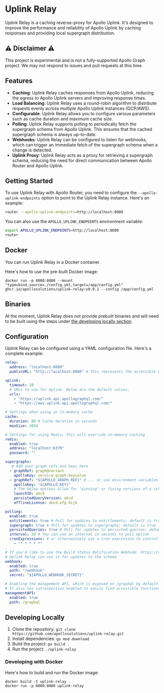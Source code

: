 # Uplink Relay

Uplink Relay is a caching reverse-proxy for Apollo Uplink. It's designed to improve the performance and reliability of Apollo Uplink by caching responses and providing local supergraph distribution.

## ⚠️ Disclaimer ⚠️

This project is experimental and is not a fully-supported Apollo Graph project.
We may not respond to issues and pull requests at this time.

## Features

- **Caching**: Uplink Relay caches responses from Apollo Uplink, reducing the egress to Apollo Uplink servers and improving response times.
- **Load Balancing**: Uplink Relay uses a round-robin algorithm to distribute requests evenly across multiple Apollo Uplink instances (GCP/AWS).
- **Configurable**: Uplink Relay allows you to configure various parameters such as cache duration and maximum cache size.
- **Polling**: Uplink Relay supports polling to periodically fetch the supergraph schema from Apollo Uplink. This ensures that the cached supergraph schema is always up-to-date.
- **Webhooks**: Uplink Relay can be configured to listen for webhooks, which can trigger an immediate fetch of the supergraph schema when a change is detected.
- **Uplink Proxy**: Uplink Relay acts as a proxy for retrieving a supergraph schema, reducing the need for direct communication between Apollo Router and Apollo Uplink.

## Getting Started

To use Uplink Relay with Apollo Router, you need to configure the `--apollo-uplink-endpoints` option to point to the Uplink Relay instance. Here's an example:

```bash
router --apollo-uplink-endpoints=http://localhost:8080
```

You can also use the `APOLLO_UPLINK_ENDPOINTS` environment variable:

```bash
export APOLLO_UPLINK_ENDPOINTS=http://localhost:8080
router
```

## Docker
You can run Uplink Relay in a Docker container. 

Here's how to use the pre-built Docker image:
```
docker run -p 8080:8080 --mount "type=bind,source=./config.yml,target=/app/config.yml" ghcr.io/apollosolutions/uplink-relay:v0.0.1 --config /app/config.yml
```

## Binaries

At the moment, Uplink Relay does not provide prebuilt binaries and will need to be built using the steps under [the developing locally section](#developing-locally).

## Configuration

Uplink Relay can be configured using a YAML configuration file. Here's a complete example:

```yaml
relay:
  address: "localhost:8080"
  publicURL: "http://localhost:8080" # This represents the accessible URL for uplink-relay for use with persisted query manifest fetching.

uplink:
  timeout: 10
  # URLs to use for Uplink. Below are the default values.
  urls:
    - "https://uplink.api.apollographql.com/"
    - "https://aws.uplink.api.apollographql.com/"

# Settings when using an in-memory cache
cache:
  duration: 60 # Cache duration in seconds
  maxSize: 1024

# Settings for using Redis; this will override in-memory caching
redis: 
  enabled: true
  address: "localhost:6379"
  password: ""

supergraphs:
   # Add your graph refs and keys here
  - graphRef: graph@variant 
    apolloKey: service:graph:keyvalue
  - graphRef: "${APOLLO_GRAPH_REF}" # ... or use environment variables using this syntax, where APOLLO_GRAPH_REF represents the environment variable
    apolloKey: "${APOLLO_KEY}"
    # The below options allow for "pinning" or fixing versions of a schema/PQ/entitlement for Uplink Relay
    launchID: abcd
    persistedQueryVersion: abcd
    offlineLicense: abcd.efg.hijk

polling:
  enabled: true
  entitlements: true # Poll for updates to entitlements; default is true
  supergraph: true # Poll for updates to supergraphs; default is true
  persistedQueries: true # Poll for updates to persisted queries; default is false
  interval: 10 # You can use an interval in seconds to poll Uplink
  cronExpressions: # or alternatively use a Cron expression to control the times that it will poll
    - "* * * * *" 

# If you'd like to use the Build Status Notification Webhook: https://www.apollographql.com/docs/graphos/metrics/notifications/build-status-notification/
# Uplink Relay can use it for updates to the schema
webhook: 
  enabled: true
  path: "/webhook"
  secret: "${APOLLO_WEBHOOK_SECRET}"

# Enabling the management API, which is exposed on /graphql by default
# It also has introspection enabled to easily find accessible functionality
managementAPI: 
  enabled: true
  path: /graphql
```

## Developing Locally

1. Clone the repository: `git clone https://github.com/apollosolutions/uplink-relay.git`
3. Install dependencies: `go mod download`
4. Build the project: `go build .`
5. Run the project: `./uplink-relay`

### Developing with Docker

Here's how to build and run the Docker image:
```
docker build -t uplink-relay .
docker run -p 8080:8080 uplink-relay
```
